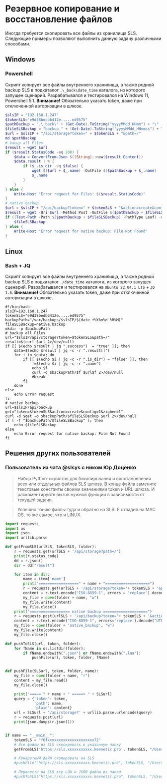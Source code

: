 # Резервное копирование и восстановление файлов

Иногда требуется скопировать все файлы из хранилища SLS. Следующие примеры позволяют выполнить данную задачу различными способами.

## Windows 

### Powershell

Скрипт копирует все файлы внутреннего хранилища, а также родной backup SLS в подкаталог `.\_back\date_time` каталога, из которого запущен сценарий. Разрабатывался и тестировался на Windows 11, Powershell 5.1. **Внимание!** Обязательно указать token, даже при отключенной авторизации в шлюзе.

```powershell
$slsIP = "192.168.1.247"
$tokenSLS="e9d38bedb6412e.....ed9575"
$pathBackup = ".\_back\" + (Get-Date).ToString("yyyyMMdd_HHmm") + "\"
$fileSLSBackup = "backup_" + (Get-Date).ToString("yyyyMMdd_HHmmss") + ".sls"
$url = $slsIP + "/api/storage?token=" + $tokenSLS + "&path=/"
md $pathBackup
# bacup all Files
$result = wget $url
if ($result.StatusCode -eq 200) {
	$data = ConvertFrom-Json $([String]::new($result.Content))
	$data.result | % {
		if ($_.is_dir -eq $false) {
			wget $($url + $_.name) -OutFile $($pathBackup + $_.name)
			$_.name
		}
	}
} else {
	Write-Host "Error request for Files: $($result.StatusCode)"
}
# native backup
$url = $slsIP + "/api/backup?token=" + $tokenSLS + "&action=create&config=1&zigbee=1"
$result = wget -Uri $url -Method Post -OutFile $($pathBackup + $fileSLSBackup)
if ((Test-Path -Path $($pathBackup + $fileSLSBackup) -PathType Leaf) -ne $false) {
	$fileSLSBackup
} else {
	Write-Host "Error request for native backup: File Not Found"
}
```

## Linux

### Bash + JQ

Скрипт копирует все файлы внутреннего хранилища, а также родной backup SLS в подкаталог `./date_time` каталога, из которого запущен сценарий. Разрабатывался и тестировался на `Ubuntu 22.04.1 LTS` + `JQ 1.6`. **Внимание!** Обязательно указать token, даже при отключенной авторизации в шлюзе.

```shell
#!/bin/bash
slsIP=192.168.1.247
tokenSLS="e9d38bedb6412e.....ed9575"
backupPath="/var/backups/$slsIP/$(date +%Y%m%d_%H%M)"
fileSLSBackup=native.backup
mkdir -p $backupPath
# backup all Files
url="$slsIP/api/storage?token=$tokenSLS&path=/"
result=$(curl $url 2>/dev/null)
if [[ $(echo $result | jq ".success")  = "true" ]]; then 
	data=$(echo $result | jq -c -r ".result[]")
	for i in $data; do
		if [[ $(echo $i | jq -c -r ".is_dir") = "false" ]]; then
			f=$(echo $i | jq -c -r ".name")
			echo $f
			curl -o $backupPath/$f $url$f 2>/dev/null
			#break
		fi
	done
else
	echo Error request
fi
# native backup
url=$slsIP/api/backup
get="token=$tokenSLS&action=create&config=1&zigbee=1"
curl -d $get -o $backupPath/$fileSLSBackup $url 2>/dev/null
if [ -f "$backupPath/$fileSLSBackup" ]; then
	echo $fileSLSBackup
else
	echo Error request for native backup: File Not Found
fi

```

## Решения других пользователей

### Пользователь из чата @slsys с ником Юр Доценко

> Набор Python-скриптов для бэкапирования и восстановления всех или отдельных файлов SLS шлюза. В конце файла замените текстовые константы своими значениями token и URL шлюза. И раскоментируйте вызов нужной функции в зависимости от текущей задачи.

> Успешно гоняю файлы туда и обратно на SLS. Я отладил на MAC OS, то же самое, что и LINUX.

```python
import requests
import os
import json
import urllib.parse

def getFromSLS(urlSLS, tokenSLS, folder):
    r = requests.get(urlSLS + '/api/storage?path=/')
    print(r.status_code)
    dd = r.json()
    dir = dd["result"]

    for item in dir:
        name = item['name']
        print("==================" + name + "====================")
        r = requests.get(urlSLS + '/api/storage?token='+ tokenSLS + '&path=/' + name)
        content = r.text.encode("ISO-8859-1", errors = 'replace').decode("UTF-8")
        my_file = open(folder + name, "w")
        my_file.write(content)
        my_file.close()
    print("================== native backup ====================")
    r = requests.post(urlSLS + '/api/backup?token='+ tokenSLS + '&action=create&config=1&zigbee=1')
    content = r.text.encode("ISO-8859-1", errors='replace').decode("UTF-8")
    my_file = open(folder + 'native_backup', "w")
    my_file.write(content)
    my_file.close()

def pushToSLS(url, token, folder):
    for fName in os.listdir(folder):
        if fName.endswith(".json") or fName.endswith(".lua"):
            pushFile(url, token, folder, fName)


def pushFile(SLSurl, token, folder, name):
    my_file = open(folder + name, "r")
    content = my_file.read()
    my_file.close()

    print("===== " + name + " =====> " + SLSurl)
    query = {'token': token,
             'path': name,
             'plain': content}
    url = SLSurl + '/api/storage?' + urllib.parse.urlencode(query)
    r = requests.post(url)
    print(json.dumps(r.json()))


if name == "__main__":
    tokenSLS = "f6fxxxxxxxxxxxxxxxxxxxxx72"
    # Все файлы из SLS скопировать в указанную папку
    getFromSLS('https://sls.xxxxxxxxxxx.keenetic.pro', tokenSLS, "/Users/docn/Documents/SLS_files/test/")

    # Конкретный файл скопировать на SLS
    #pushFile("https://sls.xxxxxxxxxxx.keenetic.pro", tokenSLS, "/Users/docn/Documents/SLS_files/test/", "test.lua")

    # Перенести на SLS все LUA и JSON файлы из папки
    #pushToSLS("https://sls.xxxxxxxxxxx.keenetic.pro", tokenSLS, "/Users/docn/Documents/SLS_files/sls_sls_files/")
```
